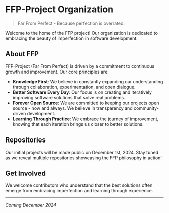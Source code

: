 # FFP-Project Organization

> Far From Perfect - Because perfection is overrated.

Welcome to the home of the FFP project! Our organization is dedicated to embracing the beauty of imperfection in software development.

## About FFP

FFP-Project (Far From Perfect) is driven by a commitment to continuous growth and improvement. Our core principles are:

- **Knowledge First**: We believe in constantly expanding our understanding through collaboration, experimentation, and open dialogue.
- **Better Software Every Day**: Our focus is on creating and iteratively improving software solutions that solve real problems.
- **Forever Open Source**: We are committed to keeping our projects open source - now and always. We believe in transparency and community-driven development.
- **Learning Through Practice**: We embrace the journey of improvement, knowing that each iteration brings us closer to better solutions.

## Repositories

Our initial projects will be made public on December 1st, 2024. Stay tuned as we reveal multiple repositories showcasing the FFP philosophy in action!

## Get Involved

We welcome contributors who understand that the best solutions often emerge from embracing imperfection and learning through experience.

---
*Coming December 2024*
